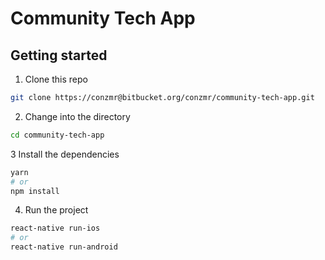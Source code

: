 # Community Tech App

## Getting started

1. Clone this repo

```bash
git clone https://conzmr@bitbucket.org/conzmr/community-tech-app.git
```

2. Change into the directory

```bash
cd community-tech-app
```

3 Install the dependencies

```bash
yarn
# or
npm install
```

4. Run the project

```bash
react-native run-ios
# or
react-native run-android
```
